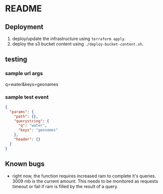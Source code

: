 # README

## Deployment

1. deploy/update the infrastructure using `terraform apply`.
2. deploy the s3 bucket content using `./deploy-bucket-content.sh`.

## testing

### sample url args

q=water&keys=geonames

### sample test event

```JSON
{
  "params": {
    "path": {},
    "querystring": {
      "q": "water",
      "keys": "geonames"
    },
    "header": {}
  }
}
```

## Known bugs

- right now, the function requires increased ram to complete it's queries. 3009 
mb is the current amount. This needs to be monitored as requests timeout or fail 
if ram is filled by the result of a query.